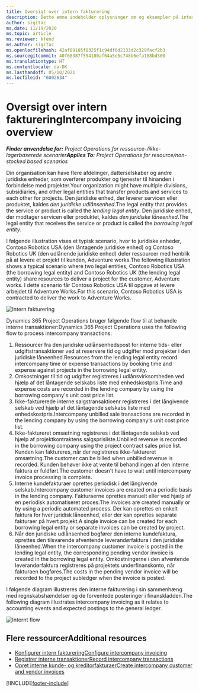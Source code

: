 ```yaml
---
title: Oversigt over intern fakturering
description: Dette emne indeholder oplysninger om og eksempler på intern fakturering for projekter.
author: sigitac
ms.date: 11/19/2020
ms.topic: article
ms.reviewer: kfend
ms.author: sigitac
ms.openlocfilehash: 42af89105f8325f1c94df6d2133d2c329facf2b3
ms.sourcegitcommit: 40f68387f594180af64a5e5c748b6efa188bd300
ms.translationtype: HT
ms.contentlocale: da-DK
ms.lasthandoff: 05/10/2021
ms.locfileid: "6002634"
---
```

# <a name="intercompany-invoicing-overview"></a><span data-ttu-id="f3792-103">Oversigt over intern fakturering</span><span class="sxs-lookup"><span data-stu-id="f3792-103">Intercompany invoicing overview</span></span>

<span data-ttu-id="f3792-104">_**Finder anvendelse for:** Project Operations for ressource-/ikke-lagerbaserede scenarier_</span><span class="sxs-lookup"><span data-stu-id="f3792-104">_**Applies To:** Project Operations for resource/non-stocked based scenarios_</span></span>

<span data-ttu-id="f3792-105">Din organisation kan have flere afdelinger, datterselskaber og andre juridiske enheder, som overfører produkter og tjenester til hinanden i forbindelse med projekter.</span><span class="sxs-lookup"><span data-stu-id="f3792-105">Your organization might have multiple divisions, subsidiaries, and other legal entities that transfer products and services to each other for projects.</span></span> <span data-ttu-id="f3792-106">Den juridiske enhed, der leverer servicen eller produktet, kaldes *den juridiske udlånsenhed*.</span><span class="sxs-lookup"><span data-stu-id="f3792-106">The legal entity that provides the service or product is called the *lending legal entity*.</span></span> <span data-ttu-id="f3792-107">Den juridiske enhed, der modtager servicen eller produktet, kaldes *den juridiske låneenhed*.</span><span class="sxs-lookup"><span data-stu-id="f3792-107">The legal entity that receives the service or product is called the *borrowing legal entity*.</span></span>

<span data-ttu-id="f3792-108">I følgende illustration vises et typisk scenario, hvor to juridiske enheder, Contoso Robotics USA (den låntagende juridiske enhed) og Contoso Robotics UK (den udlånende juridiske enhed) deler ressourcer med henblik på at levere et projekt til kunden, Adventure works.</span><span class="sxs-lookup"><span data-stu-id="f3792-108">The following illustration shows a typical scenario where two legal entities, Contoso Robotics USA (the borrowing legal entity) and Contoso Robotics UK (the lending legal entity) share resources to deliver a project for the customer, Adventure works.</span></span> <span data-ttu-id="f3792-109">I dette scenario får Contoso Robotics USA til opgave at levere arbejdet til Adventure Works.</span><span class="sxs-lookup"><span data-stu-id="f3792-109">For this scenario, Contoso Robotics USA is contracted to deliver the work to Adventure Works.</span></span>

![Intern fakturering](./media/IntercompanyScenario.png) 

<span data-ttu-id="f3792-111">Dynamics 365 Project Operations bruger følgende flow til at behandle interne transaktioner:</span><span class="sxs-lookup"><span data-stu-id="f3792-111">Dynamics 365 Project Operations uses the following flow to process intercompany transactions:</span></span>

1. <span data-ttu-id="f3792-112">Ressourcer fra den juridiske udlånsenhedspost for interne tids- eller udgiftstransaktioner ved at reservere tid og udgifter mod projekter i den juridiske låneenhed.</span><span class="sxs-lookup"><span data-stu-id="f3792-112">Resources from the lending legal entity record intercompany time or expense transactions by booking time and expense against projects in the borrowing legal entity.</span></span>
2. <span data-ttu-id="f3792-113">Omkostninger til tid og udgifter registreres i udlånsvirksomheden ved hjælp af det låntagende selskabs liste med enhedskostpris.</span><span class="sxs-lookup"><span data-stu-id="f3792-113">Time and expense costs are recorded in the lending company by using the borrowing company's unit cost price list.</span></span>
3. <span data-ttu-id="f3792-114">Ikke-fakturerede interne salgstransaktioenr registreres i det långivende selskab ved hjælp af det låntagende selskabs liste med enhedskostpris.</span><span class="sxs-lookup"><span data-stu-id="f3792-114">Intercompany unbilled sale transactions are recorded in the lending company by using the borrowing company's unit cost price list.</span></span>
4. <span data-ttu-id="f3792-115">Ikke-faktureret omsætning registreres i det låntagende selskab ved hjælp af projektkontraktens salgsprisliste.</span><span class="sxs-lookup"><span data-stu-id="f3792-115">Unbilled revenue is recorded in the borrowing company using the project contract sales price list.</span></span> <span data-ttu-id="f3792-116">Kunden kan faktureres, når der registreres ikke-faktureret omsætning.</span><span class="sxs-lookup"><span data-stu-id="f3792-116">The customer can be billed when unbilled revenue is recorded.</span></span> <span data-ttu-id="f3792-117">Kunden behøver ikke at vente til behandlingen af den interne faktura er fuldført.</span><span class="sxs-lookup"><span data-stu-id="f3792-117">The customer doesn't have to wait until intercompany invoice processing is complete.</span></span>
5. <span data-ttu-id="f3792-118">Interne kundefakturaer oprettes periodisk i det långivende selskab.</span><span class="sxs-lookup"><span data-stu-id="f3792-118">Intercompany customer invoices are created on a periodic basis in the lending company.</span></span> <span data-ttu-id="f3792-119">Fakturaerne oprettes manuelt eller ved hjælp af en periodisk automatiseret proces.</span><span class="sxs-lookup"><span data-stu-id="f3792-119">The invoices are created manually or by using a periodic automated process.</span></span> <span data-ttu-id="f3792-120">Der kan oprettes en enkelt faktura for hver juridisk låneenhed, eller der kan oprettes separate fakturaer på hvert projekt.</span><span class="sxs-lookup"><span data-stu-id="f3792-120">A single invoice can be created for each borrowing legal entity or separate invoices can be created by project.</span></span>
6. <span data-ttu-id="f3792-121">Når den juridiske udlånsenhed bogfører den interne kundefaktura, oprettes den tilsvarende afventende leverandørfaktura i den juridiske låneenhed.</span><span class="sxs-lookup"><span data-stu-id="f3792-121">When the intercompany customer invoice is posted in the lending legal entity, the corresponding pending vendor invoice is created in the borrowing legal entity.</span></span> <span data-ttu-id="f3792-122">Omkostningerne i den afventende leverandørfaktura registreres på projektets underfinanskonto, når fakturaen bogføres.</span><span class="sxs-lookup"><span data-stu-id="f3792-122">The costs in the pending vendor invoice will be recorded to the project subledger when the invoice is posted.</span></span>

<span data-ttu-id="f3792-123">I følgende diagram illustreres den interne fakturering i sin sammenhæng med regnskabshændelser og de forventede posteringer i finanskladden.</span><span class="sxs-lookup"><span data-stu-id="f3792-123">The following diagram illustrates intercompany invoicing as it relates to accounting events and expected postings to the general ledger.</span></span>

![Internt flow](./media/IntercompanyFlow.png)

## <a name="additional-resources"></a><span data-ttu-id="f3792-125">Flere ressourcer</span><span class="sxs-lookup"><span data-stu-id="f3792-125">Additional resources</span></span>

- [<span data-ttu-id="f3792-126">Konfigurer intern fakturering</span><span class="sxs-lookup"><span data-stu-id="f3792-126">Configure intercompany invoicing</span></span>](configure-intercompany-invoicing.md)
- [<span data-ttu-id="f3792-127">Registrer interne transaktioner</span><span class="sxs-lookup"><span data-stu-id="f3792-127">Record intercompany transactions</span></span>](create-intercompany-transactions.md)
- [<span data-ttu-id="f3792-128">Opret interne kunde- og kreditorfakturaer</span><span class="sxs-lookup"><span data-stu-id="f3792-128">Create intercompany customer and vendor invoices</span></span>](create-intercompany-customer-vendor-invoices.md)


[!INCLUDE[footer-include](../includes/footer-banner.md)]